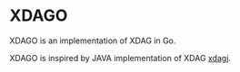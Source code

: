 # XDAGO
XDAGO is an implementation of XDAG in Go.

XDAGO is inspired by JAVA implementation of XDAG [xdagj](https://github.com/XDagger/xdagj).
